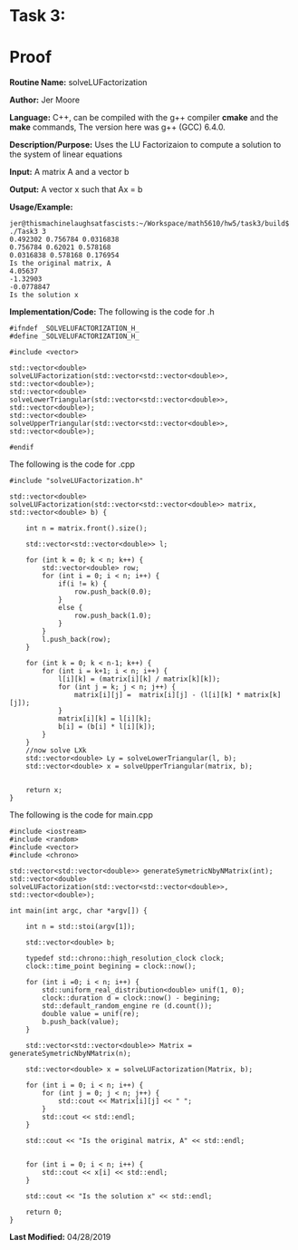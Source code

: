 # Task 3:

# Proof

**Routine Name:**     solveLUFactorization 

**Author:** Jer Moore

**Language:** C++, can be compiled with the g++ compiler **cmake** and the **make** commands, The version here was g++ (GCC) 6.4.0.

**Description/Purpose:**  Uses the LU Factorizaion to compute a solution to the system of linear equations
 
**Input:**  A matrix A and a vector b

**Output:** A vector x such that Ax = b

**Usage/Example:** 

	jer@thismachinelaughsatfascists:~/Workspace/math5610/hw5/task3/build$ ./Task3 3
	0.492302 0.756784 0.0316838 
	0.756784 0.62021 0.578168 
	0.0316838 0.578168 0.176954 
	Is the original matrix, A
	4.05637
	-1.32903
	-0.0778847
	Is the solution x

**Implementation/Code:** The following is the code for .h

	#ifndef _SOLVELUFACTORIZATION_H_
	#define _SOLVELUFACTORIZATION_H_

	#include <vector>

	std::vector<double> solveLUFactorization(std::vector<std::vector<double>>, std::vector<double>); 
	std::vector<double> solveLowerTriangular(std::vector<std::vector<double>>, std::vector<double>); 
	std::vector<double> solveUpperTriangular(std::vector<std::vector<double>>, std::vector<double>); 

	#endif

The following is the code for .cpp

	#include "solveLUFactorization.h"

	std::vector<double> solveLUFactorization(std::vector<std::vector<double>> matrix, std::vector<double> b) {
		
		int n = matrix.front().size();
		
		std::vector<std::vector<double>> l;

		for (int k = 0; k < n; k++) {
			std::vector<double> row;
			for (int i = 0; i < n; i++) {
				if(i != k) {
					row.push_back(0.0);
				}
				else {
					row.push_back(1.0);
				}
			}
			l.push_back(row);
		}

		for (int k = 0; k < n-1; k++) {
			for (int i = k+1; i < n; i++) {
				l[i][k] = (matrix[i][k] / matrix[k][k]);
				for (int j = k; j < n; j++) {
					matrix[i][j] =  matrix[i][j] - (l[i][k] * matrix[k][j]);
				}
				matrix[i][k] = l[i][k];
				b[i] = (b[i] * l[i][k]);
			}
		}
		//now solve LXk
		std::vector<double> Ly = solveLowerTriangular(l, b);
		std::vector<double> x = solveUpperTriangular(matrix, b);


		return x;
	}


The following is the code for main.cpp

	#include <iostream>
	#include <random>
	#include <vector>
	#include <chrono>

	std::vector<std::vector<double>> generateSymetricNbyNMatrix(int);
	std::vector<double> solveLUFactorization(std::vector<std::vector<double>>, std::vector<double>);

	int main(int argc, char *argv[]) {

		int n = std::stoi(argv[1]);
		
		std::vector<double> b;
		
		typedef std::chrono::high_resolution_clock clock;
		clock::time_point begining = clock::now();

		for (int i =0; i < n; i++) {
			std::uniform_real_distribution<double> unif(1, 0);
			clock::duration d = clock::now() - begining;
			std::default_random_engine re (d.count());
			double value = unif(re);
			b.push_back(value);
		}
		
		std::vector<std::vector<double>> Matrix = generateSymetricNbyNMatrix(n);

		std::vector<double> x = solveLUFactorization(Matrix, b);
		
		for (int i = 0; i < n; i++) {
			for (int j = 0; j < n; j++) {
				std::cout << Matrix[i][j] << " ";
			}
			std::cout << std::endl;
		}
		
		std::cout << "Is the original matrix, A" << std::endl;


		for (int i = 0; i < n; i++) {
			std::cout << x[i] << std::endl;
		}
		
		std::cout << "Is the solution x" << std::endl;
		
		return 0;
	}

**Last Modified:** 04/28/2019

